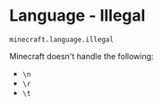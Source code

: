# Language - Illegal

`minecraft.language.illegal`

Minecraft doesn't handle the following:
- `\n`
- `\r`
- `\t`